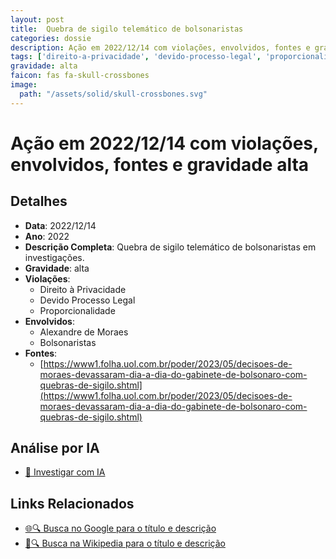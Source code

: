 ```yaml
---
layout: post
title:  Quebra de sigilo telemático de bolsonaristas
categories: dossie
description: Ação em 2022/12/14 com violações, envolvidos, fontes e gravidade alta
tags: ['direito-a-privacidade', 'devido-processo-legal', 'proporcionalidade', 'alexandre-de-moraes', 'bolsonaristas', 'gravidade-alta']
gravidade: alta
faicon: fas fa-skull-crossbones
image:
  path: "/assets/solid/skull-crossbones.svg"
---
```


# Ação em 2022/12/14 com violações, envolvidos, fontes e gravidade alta

## Detalhes
- **Data**: 2022/12/14
- **Ano**: 2022
- **Descrição Completa**: Quebra de sigilo telemático de bolsonaristas em investigações.
- **Gravidade**: alta <i class="fas fa-skull-crossbones fa-2x"></i>
- **Violações**:
  - Direito à Privacidade
  - Devido Processo Legal
  - Proporcionalidade
- **Envolvidos**:
  - Alexandre de Moraes
  - Bolsonaristas
- **Fontes**:
  - [https://www1.folha.uol.com.br/poder/2023/05/decisoes-de-moraes-devassaram-dia-a-dia-do-gabinete-de-bolsonaro-com-quebras-de-sigilo.shtml](https://www1.folha.uol.com.br/poder/2023/05/decisoes-de-moraes-devassaram-dia-a-dia-do-gabinete-de-bolsonaro-com-quebras-de-sigilo.shtml)

## Análise por IA
- [🤖 Investigar com IA](https://www.perplexity.ai/search?q=%22Alexandre%20de%20Moraes%22%20Quebra%20de%20sigilo%20telem%C3%A1tico%20de%20bolsonaristas%20Quebra%20de%20sigilo%20telem%C3%A1tico%20de%20bolsonaristas%20em%20investiga%C3%A7%C3%B5es.%20Direito%20%C3%A0%20Privacidade%20Devido%20Processo%20Legal%20Proporcionalidade%202022%20gravidade%20alta)

## Links Relacionados
- [🌐🔍 Busca no Google para o título e descrição](https://www.google.com/search?q=%22Alexandre%20de%20Moraes%22%20Quebra%20de%20sigilo%20telem%C3%A1tico%20de%20bolsonaristas%20Quebra%20de%20sigilo%20telem%C3%A1tico%20de%20bolsonaristas%20em%20investiga%C3%A7%C3%B5es.%20Direito%20%C3%A0%20Privacidade%20Devido%20Processo%20Legal%20Proporcionalidade%202022%20gravidade%20alta)
- [📖🔍 Busca na Wikipedia para o título e descrição](https://pt.wikipedia.org/w/index.php?search=%22Alexandre%20de%20Moraes%22%20Quebra%20de%20sigilo%20telem%C3%A1tico%20de%20bolsonaristas%20Quebra%20de%20sigilo%20telem%C3%A1tico%20de%20bolsonaristas%20em%20investiga%C3%A7%C3%B5es.%20Direito%20%C3%A0%20Privacidade%20Devido%20Processo%20Legal%20Proporcionalidade%202022%20gravidade%20alta)

